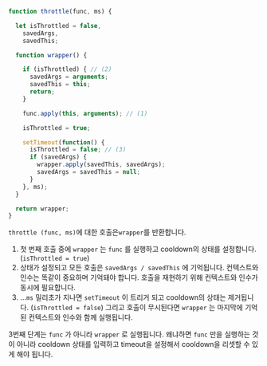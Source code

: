 ```js demo
function throttle(func, ms) {

  let isThrottled = false,
    savedArgs,
    savedThis;

  function wrapper() {

    if (isThrottled) { // (2)
      savedArgs = arguments;
      savedThis = this;
      return;
    }

    func.apply(this, arguments); // (1)

    isThrottled = true;

    setTimeout(function() {
      isThrottled = false; // (3)
      if (savedArgs) {
        wrapper.apply(savedThis, savedArgs);
        savedArgs = savedThis = null;
      }
    }, ms);
  }

  return wrapper;
}
```

`throttle (func, ms)`에 대한 호출은`wrapper`를 반환합니다.

1. 첫 번째 호출 중에 `wrapper` 는 `func` 를 실행하고 cooldown의 상태를 설정합니다. (`isThrottled = true`)
2. 상태가 설정되고 모든 호출은 `savedArgs / savedThis` 에 기억됩니다. 컨텍스트와 인수는 똑같이 중요하며 기억돼야 합니다. 호출을 재현하기 위해 컨텍스트와 인수가 동시에 필요합니다.
3. ...`ms` 밀리초가 지나면 `setTimeout` 이 트리거 되고 cooldown의 상태는 제거됩니다. (`isThrottled = false`) 그리고 호출이 무시된다면 `wrapper` 는 마지막에 기억된 컨텍스트와 인수와 함께 실행됩니다.

3번째 단계는 `func` 가 아니라 `wrapper` 로 실행됩니다. 왜냐하면 `func` 만을 실행하는 것이 아니라 cooldown 상태를 입력하고 timeout을 설정해서 cooldown을 리셋할 수 있게 해야 됩니다.
